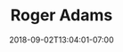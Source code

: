 ---
title: "Roger Adams"
date: 2018-09-02T13:04:01-07:00
draft: false

image: roger-adams.png

alt: "Roger Adams"

order: 5
---